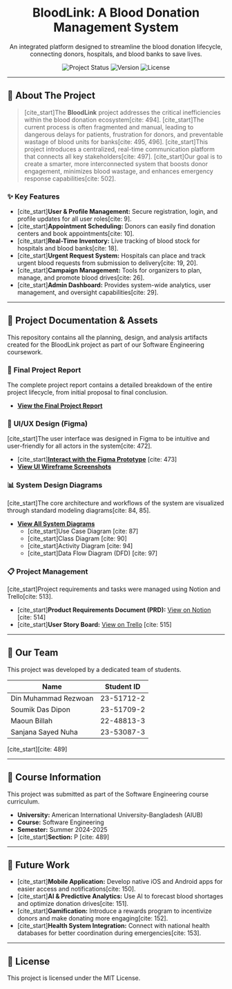 <div align="center">
  <h1>BloodLink: A Blood Donation Management System</h1>
  <p>
    An integrated platform designed to streamline the blood donation lifecycle, connecting donors, hospitals, and blood banks to save lives.
  </p>
  
  <p>
    <img src="https://img.shields.io/badge/status-completed-brightgreen" alt="Project Status">
    <img src="https://img.shields.io/badge/version-1.0.0-blue" alt="Version">
    <img src="https://img.shields.io/badge/license-MIT-yellow" alt="License">
  </p>
</div>

---

## 📖 About The Project

> [cite_start]The **BloodLink** project addresses the critical inefficiencies within the blood donation ecosystem[cite: 494]. [cite_start]The current process is often fragmented and manual, leading to dangerous delays for patients, frustration for donors, and preventable wastage of blood units for banks[cite: 495, 496]. [cite_start]This project introduces a centralized, real-time communication platform that connects all key stakeholders[cite: 497]. [cite_start]Our goal is to create a smarter, more interconnected system that boosts donor engagement, minimizes blood wastage, and enhances emergency response capabilities[cite: 502].

### ✨ Key Features

-   [cite_start]**User & Profile Management:** Secure registration, login, and profile updates for all user roles[cite: 9].
-   [cite_start]**Appointment Scheduling:** Donors can easily find donation centers and book appointments[cite: 10].
-   [cite_start]**Real-Time Inventory:** Live tracking of blood stock for hospitals and blood banks[cite: 18].
-   [cite_start]**Urgent Request System:** Hospitals can place and track urgent blood requests from submission to delivery[cite: 19, 20].
-   [cite_start]**Campaign Management:** Tools for organizers to plan, manage, and promote blood drives[cite: 26].
-   [cite_start]**Admin Dashboard:** Provides system-wide analytics, user management, and oversight capabilities[cite: 29].

---

## 📂 Project Documentation & Assets

This repository contains all the planning, design, and analysis artifacts created for the BloodLink project as part of our Software Engineering coursework.

### 📄 **Final Project Report**

The complete project report contains a detailed breakdown of the entire project lifecycle, from initial proposal to final conclusion.

-   **[View the Final Project Report](./Project_Report/SE%20-BloodLink-%20Project%20Report.docx)**

### 🎨 **UI/UX Design (Figma)**

[cite_start]The user interface was designed in Figma to be intuitive and user-friendly for all actors in the system[cite: 472].

-   [cite_start]**[Interact with the Figma Prototype](https://www.figma.com/design/40ppaVqeaA0ij7iD21jJwX/BloodLink?m=auto&t=YtjEWWr25mnmI1Cn-1)** [cite: 473]
-   **[View UI Wireframe Screenshots](./Design_Assets/UI_Wireframes/)**

### 📊 **System Design Diagrams**

[cite_start]The core architecture and workflows of the system are visualized through standard modeling diagrams[cite: 84, 85].

-   **[View All System Diagrams](./Design_Assets/System_Diagrams/)**
    -   [cite_start]Use Case Diagram [cite: 87]
    -   [cite_start]Class Diagram [cite: 90]
    -   [cite_start]Activity Diagram [cite: 94]
    -   [cite_start]Data Flow Diagram (DFD) [cite: 97]

### 📋 **Project Management**

[cite_start]Project requirements and tasks were managed using Notion and Trello[cite: 513].

-   [cite_start]**Product Requirements Document (PRD):** [View on Notion](https://olive-koi-fe3.notion.site/Project-Requirement-Document-PRD-248c4085a9578042a52cf9fdea218ae4?source=copy_link) [cite: 514]
-   [cite_start]**User Story Board:** [View on Trello](https://trello.com/invite/b/688adde9ff1ea6a061a243fb/ATTI53b0454f1985e12ebc3616a5ed86d97738CCF963/bloodlink) [cite: 515]

---

## 👥 Our Team

This project was developed by a dedicated team of students.

| Name                 | Student ID |
| -------------------- | :--------: |
| Din Muhammad Rezwoan | 23-51712-2 |
| Soumik Das Dipon     | 23-51709-2 |
| Maoun Billah         | 22-48813-3 |
| Sanjana Sayed Nuha   | 23-53087-3 |

[cite_start][cite: 489]

---

## 🏫 Course Information

This project was submitted as part of the Software Engineering course curriculum.

-   **University:** American International University-Bangladesh (AIUB)
-   **Course:** Software Engineering
-   **Semester:** Summer 2024-2025
-   [cite_start]**Section:** P [cite: 489]

---

## 🚀 Future Work

-   [cite_start]**Mobile Application:** Develop native iOS and Android apps for easier access and notifications[cite: 150].
-   [cite_start]**AI & Predictive Analytics:** Use AI to forecast blood shortages and optimize donation drives[cite: 151].
-   [cite_start]**Gamification:** Introduce a rewards program to incentivize donors and make donating more engaging[cite: 152].
-   [cite_start]**Health System Integration:** Connect with national health databases for better coordination during emergencies[cite: 153].

---

## 📜 License

This project is licensed under the MIT License.
